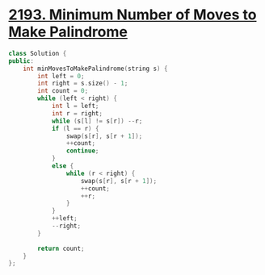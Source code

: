 # [2193. Minimum Number of Moves to Make Palindrome](https://leetcode.com/problems/minimum-number-of-moves-to-make-palindrome/)

```c++
class Solution {
public:
    int minMovesToMakePalindrome(string s) {
        int left = 0;
        int right = s.size() - 1;
        int count = 0;
        while (left < right) {
            int l = left;
            int r = right;
            while (s[l] != s[r]) --r;
            if (l == r) {
                swap(s[r], s[r + 1]);
                ++count;
                continue;
            }
            else {
                while (r < right) {
                    swap(s[r], s[r + 1]);
                    ++count;
                    ++r;
                }
            }
            ++left;
            --right;
        }
        
        return count;
    }
};
```